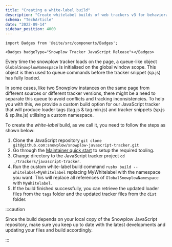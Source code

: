 ```yaml
---
title: "Creating a white-label build"
description: "Create whitelabel builds of web trackers v3 for behavioral event collection branding."
schema: "TechArticle"
date: "2022-09-14"
sidebar_position: 4000
---
```


```mdx-code-block
import Badges from '@site/src/components/Badges';

<Badges badgeType="Snowplow Tracker JavaScript Release"></Badges>
```


Every time the snowplow tracker loads on the page, a queue-like object `GlobalSnowplowNamespace` is initialised on the global window scope. This object is then used to queue commands before the tracker snippet (sp.js) has fully loaded.

In some cases, like two Snowplow instances on the same page from different sources or different tracker versions, there might be a need to separate this queue to avoid conflicts and tracking inconsistencies. To help you with this, we provide a custom build option for our JavaScript tracker that will produce loader tags (tag.js & tag.min.js) and tracker snippets (sp.js & sp.lite.js) utilising a custom namespace.

To create the _white-label_ build, as we call it, you need to follow the steps as shown below:

1. Clone the JavaScript repository `git clone git@github.com:snowplow/snowplow-javascript-tracker.git`
2. Go through the [Maintainer quick start](https://github.com/snowplow/snowplow-javascript-tracker#maintainer-quick-start) to setup the required tooling.
3. Change directory to the JavaScript tracker project `cd ./trackers/javascript-tracker`.
4. Run the custom white-label build command `rushx build --whitelabel=MyWhitelabel` replacing MyWhitelabel with the namespace you want. This will replace all references of `GlobalSnowplowNamespace` with `MyWhitelabel`.
5. If the build finished successfully, you can retrieve the updated loader files from the `tags` folder and the updated tracker files from the `dist` folder.

:::caution

Since the build depends on your local copy of the Snowplow JavaScript repository, make sure you keep up to date with the latest developments and updating your files and build accordingly.

:::